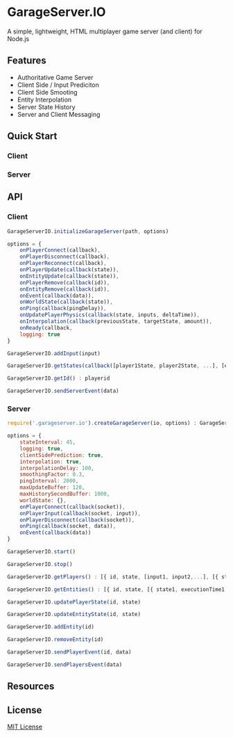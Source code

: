 # GarageServer.IO
A simple, lightweight, HTML multiplayer game server (and client) for Node.js

## Features
- Authoritative Game Server
- Client Side / Input Prediciton
- Client Side Smooting
- Entity Interpolation
- Server State History
- Server and Client Messaging


## Quick Start

### Client


### Server

## API

### Client

```js
GarageServerIO.initializeGarageServer(path, options)

options = {
    onPlayerConnect(callback),
    onPlayerDisconnect(callback),
    onPlayerReconnect(callback),
    onPlayerUpdate(callback(state)),
    onEntityUpdate(callback(state)),
    onPlayerRemove(callback(id)),
    onEntityRemove(callback(id)),
    onEvent(callback(data)),
    onWorldState(callback(state)),
    onPing(callback(pingDelay)),
    onUpdatePlayerPhysics(callback(state, inputs, deltaTime)),
    onInterpolation(callback(previousState, targetState, amount)),
    onReady(callback,
    logging: true
}
```

```js
GarageServerIO.addInput(input)
```

```js
GarageServerIO.getStates(callback([player1State, player2State, ...], [entity1State, entity2State, ...]))
```

```js
GarageServerIO.getId() : playerid
```

```js
GarageServerIO.sendServerEvent(data)
```

### Server

```js
require('.garageserver.io').createGarageServer(io, options) : GarageServerIO

options = {
    stateInterval: 45,
    logging: true,
    clientSidePrediction: true,
    interpolation: true,
    interpolationDelay: 100,
    smoothingFactor: 0.3,
    pingInterval: 2000,
    maxUpdateBuffer: 120,
    maxHistorySecondBuffer: 1000,
    worldState: {},
    onPlayerConnect(callback(socket)),
    onPlayerInput(callback(socket, input)),
    onPlayerDisconnect(callback(socket)),
    onPing(callback(socket, data)),
    onEvent(callback(data))
}
```

```js
GarageServerIO.start()
```

```js
GarageServerIO.stop()
```

```js
GarageServerIO.getPlayers() : [{ id, state, [input1, input2,...], [{ state1, executionTime1 }, { state2, executionTime2 }, ...] }]
```

```js
GarageServerIO.getEntities() : [{ id, state, [{ state1, executionTime1 }, { state2, executionTime2 }, ...] }]
```

```js
GarageServerIO.updatePlayerState(id, state)
```

```js
GarageServerIO.updateEntityState(id, state)
```

```js
GarageServerIO.addEntity(id)
```

```js
GarageServerIO.removeEntity(id)
```

```js
GarageServerIO.sendPlayerEvent(id, data)
```

```js
GarageServerIO.sendPlayersEvent(data)
```

## Resources


## License

[MIT License](https://github.com/jbillmann/GarageServer.IO/blob/master/LICENSE.md)
